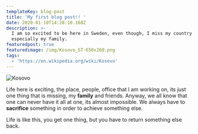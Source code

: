 ```yaml
---
templateKey: blog-post
title: 'My first blog post!! '
date: 2020-01-10T14:28:10.168Z
description: >-
  I am so excited to be here in Sweden, even though, I miss my country a lot,
  especially my family.
featuredpost: true
featuredimage: /img/Kosovo_ST-650x260.png
tags:
  - 'https://en.wikipedia.org/wiki/Kosovo'
---
```

![Kosovo](/img/Kosovo_ST-650x260.png "This is Kosovo")



Life here is exciting, the place, people, office that I am working on, its just one thing that is missing, my **family** and friends. Anyway, we all know that one can never have it all at one, its almost impossible. We always have to **sacrifice** something in order to achieve something else. 

Life is like this, you get one thing, but you have to return something else back.
